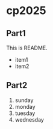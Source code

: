 # cp2025

## Part1
This is README.
- item1
- item2
## Part2
1. sunday
1. monday
1. tuesday
1. wednesday
